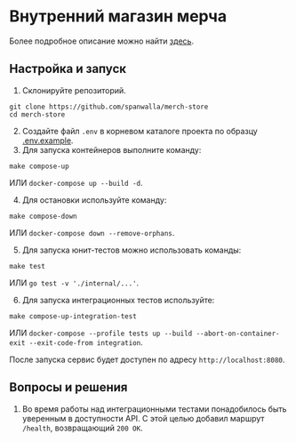 # Внутренний магазин мерча
Более подробное описание можно найти [здесь](https://github.com/avito-tech/tech-internship/blob/main/Tech%20Internships/Backend/Backend-trainee-assignment-winter-2025/Backend-trainee-assignment-winter-2025.md).

## Настройка и запуск
1. Склонируйте репозиторий.
```
git clone https://github.com/spanwalla/merch-store
cd merch-store
```
2. Создайте файл `.env` в корневом каталоге проекта по образцу [.env.example](.env.example).
3. Для запуска контейнеров выполните команду:
```
make compose-up
```
ИЛИ `docker-compose up --build -d`.

4. Для остановки используйте команду:
```
make compose-down
```
ИЛИ `docker-compose down --remove-orphans`.

5. Для запуска юнит-тестов можно использовать команды:
```
make test
```
ИЛИ `go test -v './internal/...'`.

6. Для запуска интеграционных тестов используйте:
```
make compose-up-integration-test
```
ИЛИ `docker-compose --profile tests up --build --abort-on-container-exit --exit-code-from integration`.

После запуска сервис будет доступен по адресу `http://localhost:8080`.

## Вопросы и решения
1. Во время работы над интеграционными тестами понадобилось быть уверенным в доступности API. С этой целью добавил маршрут `/health`, возвращающий `200 OK`.
